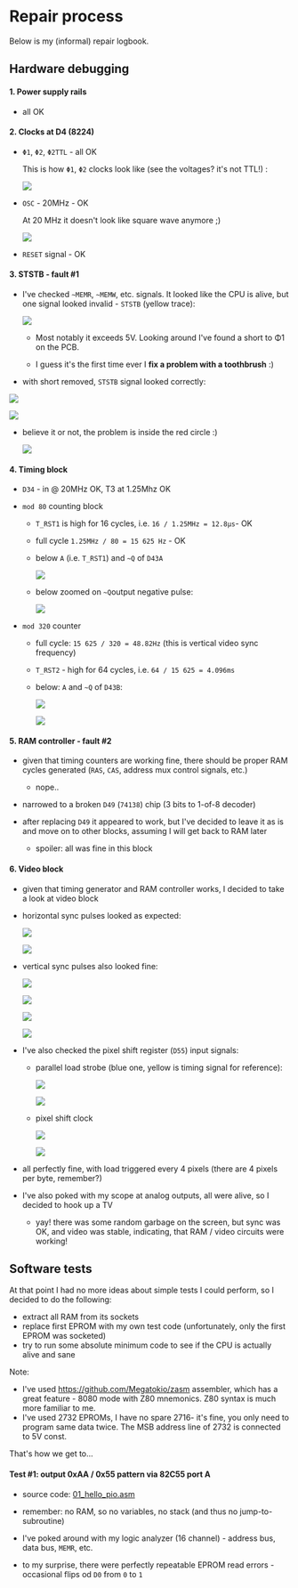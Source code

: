 # Repair process

Below is my (informal) repair logbook.



## Hardware debugging 



#### 1. Power supply rails

   * all OK

     

#### 2. Clocks at D4 (8224)

   * `Φ1`, `Φ2`, `Φ2TTL` - all OK

     This is how `Φ1`, `Φ2` clocks look like (see the voltages? it's not TTL!) :

     ![](img/1_fi1_fi2.png)

   * `OSC` - 20MHz - OK
     
     At 20 MHz it doesn't look like square wave anymore ;)
     
     ![](img/2_osc.png)
     


   * `RESET` signal - OK



#### 3. STSTB - fault #1 

* I've checked `~MEMR`, `~MEMW`, etc. signals. It looked like the CPU is alive, but one signal looked invalid - `STSTB` (yellow trace):

  ![](img/5_ststb.png)

  * Most notably it exceeds 5V. Looking around I've found a short to Φ1 on the PCB. 

  * I guess it's the first time ever I **fix a problem with a toothbrush** :)

* with short removed, `STSTB` signal looked correctly:

![](img/3.1_ststb.png)

![](img/3.2_ststb_zoomed.png)



* believe it or not, the problem is inside the red circle :)

  ![](img/ststb_short.jpg)







#### 4. Timing block

* `D34` - in @ 20MHz OK, T3 at 1.25Mhz OK

* `mod 80` counting block

  * `T_RST1` is high for 16 cycles, i.e. `16 / 1.25MHz = 12.8μs`- OK

  * full cycle `1.25MHz / 80 = 15 625 Hz` - OK

  * below `A` (i.e. `T_RST1`) and `~Q` of `D43A`

    ![](img/4.1_d43a_a_nq.png)

  * below zoomed on  `~Q`output negative pulse:

    ![](img/4.2_d43a_a_nq_zoom.png)

    

* `mod 320` counter

  * full cycle: `15 625 / 320 = 48.82Hz` (this is vertical video sync frequency)

  * `T_RST2` - high for  64 cycles, i.e.  `64 / 15 625 = 4.096ms`

  * below: `A` and `~Q` of `D43B`:

    

    ![](img/4.3_d43b_a_nq.png)

    ![](img/4.4_d43b_a_nq_zoom.png)



#### 5. RAM controller - fault #2

* given that timing counters are working fine, there should be proper RAM cycles generated (`RAS`, `CAS`, address mux control signals, etc.)

  * nope..

* narrowed to a broken `D49` (`74138`) chip (3 bits to 1-of-8 decoder)

* after replacing `D49` it appeared to work, but I've decided to leave it as is and move on to other blocks, assuming I will get back to RAM later

  * spoiler: all was fine in this block

  

#### 6. Video block

* given that timing generator and RAM controller works, I decided to take a look at video block

* horizontal sync pulses looked as expected:

  ![](img/video_hsync.png)

  ![](img/video_hsync_zoomed.png)

* vertical sync pulses also looked fine:

  ![](img/video_vsync_zoomed_out.png)
  
  ![](img/video_vsync.png)
  
  ![](img/video_vsync_zoomed1.png)
  
  ![](img/video_vsync_zoomed2.png)

* I've also checked the pixel shift register (`D55`) input signals:

  * parallel load strobe (blue one, yellow is timing signal for reference):

    ![](img/video_sr_load.png)

    ![](img/video_sr_load_zoom.png)

  * pixel shift clock
  
    ![](img/video_sr_cp.png)
  
    ![](img/video_sr_cp_zoom.png)

* all perfectly fine, with load triggered every 4 pixels (there are 4 pixels per byte, remember?)
* I've also poked with my scope at analog outputs, all were alive, so I decided to hook up a TV 
  * yay! there was some random garbage on the screen, but sync was OK, and video was stable, indicating, that RAM / video circuits were working!



## Software tests

At that point I had no more ideas about simple tests I could perform, so I decided to do the following:

* extract all RAM from its sockets
* replace first EPROM with my own test code (unfortunately, only the first EPROM was socketed)
* try to run some absolute minimum code to see if the CPU is actually alive and sane



Note:

* I've used https://github.com/Megatokio/zasm assembler, which has a great feature - 8080 mode with Z80 mnemonics. Z80 syntax is much more familiar to me.
* I've used 2732 EPROMs, I have no spare 2716- it's fine, you only need to program same data twice. The MSB address line of 2732 is connected to 5V const.



That's how we get to...

#### Test #1: output 0xAA / 0x55 pattern via 82C55 port A

* source code: [01_hello_pio.asm](../tests/01_hello_pio.asm)

* remember: no RAM, so no variables, no stack (and thus no jump-to-subroutine)
* I've poked around with my logic analyzer (16 channel) - address bus, data bus, `MEMR`, etc.

* to my surprise,  there were perfectly repeatable EPROM read errors - occasional flips od `D0` from `0` to `1`

  


